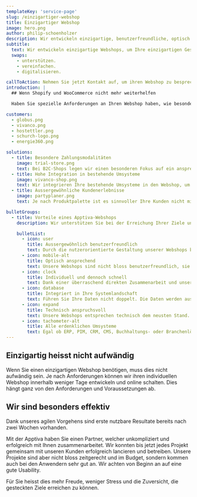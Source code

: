 ```yaml
---
templateKey: 'service-page'
slug: /einzigartiger-webshop
title: Einzigartiger Webshop
image: hero.png
author: philip-schoenholzer
description: Wir entwickeln einzigartige, benutzer­freundliche, optisch ansprechende und technisch anspruchsvolle Webshops um Ihre einzigartigen Geschäftsprozesse abzubilden.
subtitle:
  text: Wir entwickeln einzigartige Webshops, um Ihre einzigartigen Geschäftsprozesse zu
  swaps:
    - unterstützen.
    - vereinfachen.
    - digitalisieren.

callToAction: Nehmen Sie jetzt Kontakt auf, um ihren Webshop zu besprechen.
introduction: |
  ## Wenn Shopify und WooCommerce nicht mehr weiterhelfen

  Haben Sie spezielle Anforderungen an Ihren Webshop haben, wie besondere Zahlungsarten, einzigartige Konditionen, ein spezielles Geschäftsmodell oder Integrationen in ihr ERP, PIM und CRM? Dann stossen Sie mit einem Standard-Webshop schnell an dessen Grenzen. Wenn Sie maximale Flexibilität wünschen, sind sie bei uns richtig. Wir entwickeln  Webshops passend auf **alle** Ihre Anforderungen, die keine Wünsche offenlassen. So sind Sie ihrer Konkurrenz immer einen Schritt voraus.

customers:
  - globus.png
  - vivanco.png
  - hostettler.png
  - schurch-logo.png
  - energie360.png

solutions:
  - title: Besondere Zahlungsmodalitäten
    image: trial-store.png
    text: Bei B2C-Shops legen wir einen besonderen Fokus auf ein ansprechendes Design und einfache Bedienung, auch bei speziellen Anforderungen wie Mietmodelle oder andere besonderen Zahlungsmodalitäten.
  - title: Hohe Integration in bestehende Umsysteme
    image: vivanco-shop.png
    text: Wir integrieren Ihre bestehende Umsysteme in den Webshop, um Ihre Prozesse optimal abzubilden und zu beschleunigen.
  - title: Aussergewöhnliche Kundenerlebnisse
    image: partyplaner.png
    text: Je nach Produktpalette ist es sinnvoller Ihre Kunden nicht mit Ihrem Sortiment zu erschlagen sondern auf deren Bedürfnisse zugeschnittene Angebot zusammenzustellen.

bulletGroups:
  - title: Vorteile eines Apptiva-Webshops
    description: Wir unterstützen Sie bei der Erreichung Ihrer Ziele und arbeiten eng und direkt mit Ihnen zusammen.

    bulletList:
      - icon: user
        title: Ausser­gewöhnlich benutzer­freundlich
        text: Durch die nutzerorientierte Gestaltung unserer Webshops befinden sich die Anwender stets im Zentrum. Sie erhalten eine Lösung die verständlich, einfach und schnell zu bedienen ist.
      - icon: mobile-alt
        title: Optisch ansprechend
        text: Unsere Webshops sind nicht bloss benutzerfreundlich, sie sind auch optisch ansprechend, egal ob auf dem Desktop-PC oder dem Handy.
      - icon: clock
        title: Individuell und dennoch schnell
        text: Dank einer überraschend direkten Zusammenarbeit und unserem agilen Vorgehen sind bereits nach wenigen Tagen die ersten Ergebnisse im Einsatz.
      - icon: database
        title: Integriert in Ihre System­landschaft
        text: Führen Sie Ihre Daten nicht doppelt. Die Daten werden aus bestehenden Systemen bezogen und die Resultate zurückgeschrieben.
      - icon: expand
        title: Technisch anspruchsvoll
        text: Unsere Webshops entsprechen technisch dem neusten Stand. Unsere Software-Ingenieure können auch komplexe Anforderungen erfolgreich und hochwertig umsetzen.
      - icon: tachometer-alt
        title: Alle erdenklichen Umsysteme
        text: Egal ob ERP, PIM, CRM, CMS, Buchhaltungs- oder Branchenlösung, wir integrieren technisch anspruchsvolle Umsysteme souverän.
---
```


## Einzigartig heisst nicht aufwändig

Wenn Sie einen einzigartigen Webshop benötigen, muss dies nicht aufwändig sein. Je nach Anforderungen können wir ihren individuellen Webshop innerhalb weniger Tage entwickeln und online schalten. Dies hängt ganz von den Anforderungen und Voraussetzungen ab.

## Wir sind besonders effektiv

Dank unseres agilen Vorgehens sind erste nutzbare Resultate bereits nach zwei Wochen vorhanden.

Mit der Apptiva haben Sie einen Partner, welcher unkompliziert und erfolgreich mit Ihnen zusammenarbeitet. Wir konnten bis jetzt jedes Projekt gemeinsam mit unseren Kunden erfolgreich lancieren und betreiben. Unsere Projekte sind aber nicht bloss zeitgerecht und im Budget, sondern kommen auch bei den Anwendern sehr gut an. Wir achten von Beginn an auf eine gute Usability.

Für Sie heisst dies mehr Freude, weniger Stress und die Zuversicht, die gesteckten Ziele erreichen zu können.

&nbsp;
